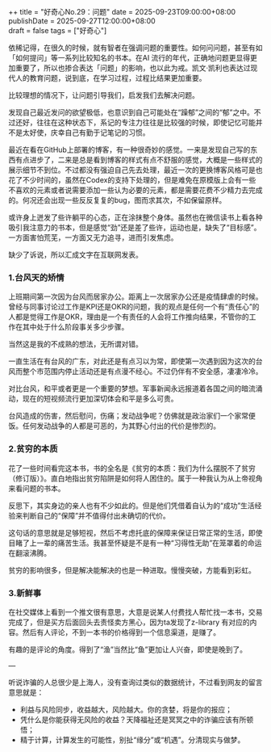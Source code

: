 ++
title       = "好奇心No.29：问题"
date        = 2025-09-23T09:00:00+08:00
publishDate = 2025-09-27T12:00:00+08:00  
draft       = false
tags = ["好奇心"]

依稀记得，在很久的时候，就有智者在强调问题的重要性。如何问问题，甚至有如「如何提问」等一系列比较知名的书本。在AI 流行的年代，正确地问题更显得更加重要了，所以也掺合表达「问题」的影响，也以此为戒。凯文·凯利也表达过现代人的教育问题，说到底，在学习过程，过程比结果更加重要。

比较理想的情况下，让问题引导我们，启发我们去解决问题。

 <!--more--> 

发现自己最近发问的欲望极低，也意识到自己可能处在“躁郁”之间的“郁”之中。不过还好，往往在这种状态下，系记的专注力往往是比较强的时候，即使记忆可能并不是太好使，庆幸自己有勤于记笔记的习惯。

最近在看在GitHub上部署的博客，有一种很奇妙的感觉。一来是发现自己写的东西有点进步了，二来是总是看到博客的样式有点不舒服的感觉，大概是一些样式的展示细节不到位。不过都没有强迫自己先去处理，最近一次的更换博客风格可是也花了不少时间的，虽然在Codex的支持下处理的，但是难免在原模版上会有一些不喜欢的元素或者说需要添加一些认为必要的元素，都是需要花费不少精力去完成的。何况还会出现一些反反复复的bug，图而求其次，不如保留原样。

或许身上迸发了些许躺平的心态，正在涂抹整个身体。虽然也在微信读书上看各种吸引我注意力的书本，但是感觉“劲”还是差了些许，运动也是，缺失了“目标感”。一方面害怕荒芜，一方面又无力追寻，进而引发焦虑。

缺少了诉说，所以汇成文字在互联网发表。

### 1.台风天的矫情

上班期间第一次因为台风而居家办公。距离上一次居家办公还是疫情肆虐的时候。曾经与同事讨论过工作是KPI还是OKR的问题，我的观点是任何一个有“责任心”的人都是觉得工作是OKR，理由是一个有责任的人会将工作推向结果，不管你的工作在其中处于什么阶段事关多少步骤。

当然这是我的不成熟的想法，无所谓对错。

一直生活在有台风的广东，对此还是有点习以为常，即使第一次遇到因为这次的台风而整个市范围内停止活动还是有点漫不经心。不过仍伴有不安全感，凄凄冷冷。

对比台风，和平或者更是一个重要的梦想。军事新闻永远报道着各国之间的暗流涌动，现在的短视频流行更加深切体会和平是多么可贵。

台风造成的伤害，然后慰问，伤痛；发动战争呢？仿佛就是政治家们一个家常便饭。任何发动战争的人都是可恶的，为其野心付出的代价是惨烈的。


### 2.贫穷的本质

花了一些时间看完这本书，书的全名是《贫穷的本质：我们为什么摆脱不了贫穷（修订版）》。直白地指出贫穷陷阱是如何将人困住的。属于一种我认为从上帝视角来看问题的书本。

反思下，其实身边的亲人也有不少如此的。但是他们凭借着自认为的“成功”生活经验来判断自己的“保障”并不值得付出未确切的代价。

这句话的意思就是足够短视，然后不考虑托底的保障来保证日常正常的生活，即使目睹了上一辈的痛苦生活。我甚至怀疑是不是有一种“习得性无助”在笼罩着的命运在翻滚沸腾。

贫穷的影响很多，但是解决能解决的也是一种进取。慢慢突破，方能看到彩虹。


### 3.新鲜事

在社交媒体上看到一个推文很有意思，大意是说某人付费找人帮忙找一本书，交易完成了，但是买方后面回头去责怪卖方黑心，因为ta发现了z-library 有对应的内容。然后有人评论，不到一本书的价格得到一个信息渠道，是赚了。

有趣的是评论的角度。得到了“渔”当然比“鱼”更加让人兴奋，即使是晚到了。

—

听说诈骗的人总很少是上海人，没有查询过类似的数据统计，不过看到网友的留言意思就是：
- 利益与风险同步，收益越大，风险越大。你的贪婪，将是你的报应；
- 凭什么是你能获得无风险的收益？天降福祉还是冥冥之中的诈骗应该有所顿悟；
- 精于计算，计算发生的可能性，别扯“缘分”或“机遇”。分清现实与做梦。






